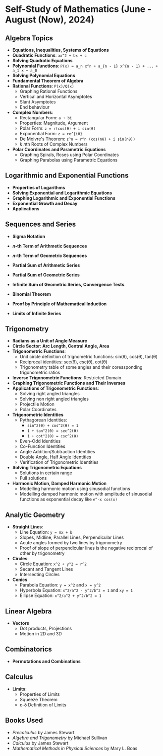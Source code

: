 # Self-Study of Mathematics (June - August (Now), 2024)

## Algebra Topics
- **Equations, Inequalities, Systems of Equations**
- **Quadratic Functions**: `ax^2 + bx + c`
- **Solving Quadratic Equations**
- **Polynomial Functions**: `P(x) = a_n x^n + a_{n - 1} x^{n - 1} + ... + a_1 x + a_0`
- **Solving Polynomial Equations**
- **Fundamental Theorem of Algebra**
- **Rational Functions**: `P(x)/Q(x)`
    - Graphing Rational Functions
    - Vertical and Horizontal Asymptotes
    - Slant Asymptotes
    - End behaviour
- **Complex Numbers**:
    - Rectangular Form: `a + bi`
    - Properties: Magnitude, Argument
    - Polar Form: `z = r(cos(θ) + i sin(θ)`
    - Exponential Form: `z = re^{iθ}`
    - De Moivre's Theorem: `z^n = r^n (cos(nθ) + i sin(nθ))`
    - *k* *n*th Roots of Complex Numbers
- **Polar Coordinates and Parametric Equations**
    - Graphing Spirals, Roses using Polar Coordinates
    - Graphing Parabolas using Parametric Equations

## Logarithmic and Exponential Functions
- **Properties of Logarithms**
- **Solving Exponential and Logarithmic Equations**
- **Graphing Logarithmic and Exponential Functions**
- **Exponential Growth and Decay**
- **Applications**

## Sequences and Series
- **Sigma Notation**
- ***n*-th Term of Arithmetic Sequences**
- ***n*-th Term of Geometric Sequences**
- **Partial Sum of Arithmetic Series**
- **Partial Sum of Geometric Series**
- **Infinite Sum of Geometric Series, Convergence Tests**
- **Binomial Theorem**
- **Proof by Principle of Mathematical Induction**

- **Limits of Infinite Series**

## Trigonometry
- **Radians as a Unit of Angle Measure**
- **Circle Sector: Arc Length, Central Angle, Area**
- **Trigonometric Functions**: 
    - Unit circle definition of trignometric functions: sin(θ), cos(θ), tan(θ)
    - Reciprocal identities: sec(θ), csc(θ), cot(θ)  
    - Trigonometry table of some angles and their coressponding trigonometric ratios
- **Inverse Trigonometric Functions**: Restricted Domain
- **Graphing Trigonometric Functions and Their Inverses**
- **Applications of Trigonometric Functions**:
    - Solving right angled triangles
    - Solving non right angled triangles
    - Projectile Motion
    - Polar Coordinates
- **Trigonometric Identities**
    - Pythagorean Identities: 
        - `sin^2(θ) + cos^2(θ) = 1`
        - `1 + tan^2(θ) = sec^2(θ)`
        - `1 + cot^2(θ) = csc^2(θ)`
    - Even-Odd Identities
    - Co-Function Identities
    - Angle Addition/Subtraction Identities
    - Double Angle, Half Angle Identities
    - Verification of Trigonometric Identities
- **Solving Trigonometric Equations**
    - Solutions in certain range
    - Full solutions
- **Harmonic Motion, Damped Harmonic Motion**
    - Modelling harmonic motion using sinusodial functions
    - Modelling damped harmonic motion with amplitude of sinusodial functions as exponential decay like `e^-x cos(x)`

## Analytic Geometry
- **Straight Lines**:
    - Line Equation: `y = mx + b`
    - Slopes, Midline, Parallel Lines, Perpendicular Lines
    - Acute angles formed by two lines by trigonometry
    - Proof of slope of perpendicular lines is the negative reciprocal of other by trigonometry 
- **Circles**:
    - Circle Equation: `x^2 + y^2 = r^2`
    - Secant and Tangent Lines
    - Intersecting Circles
- **Conics**
    - Parabola Equation: `y = x^2` and `x = y^2`
    - Hyperbola Equation: `x^2/a^2 - y^2/b^2 = 1` and `xy = 1`
    - Ellipse Equation: `x^2/a^2 + y^2/b^2 = 1`

## Linear Algebra
- **Vectors**   
    - Dot products, Projections
    - Motion in 2D and 3D

## Combinatorics
- **Permutations and Combinations**

## Calculus
- **Limits**:
    - Properties of Limits
    - Squeeze Theorem
    - ε-δ Definition of Limits

## Books Used
- *Precalculus* by James Stewart
- *Algebra and Trigonometry* by Michael Sullivan
- *Calculus* by James Stewart
- *Mathematical Methods in Physical Sciences* by Mary L. Boas